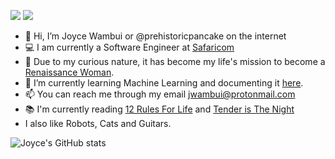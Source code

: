 [![](https://img.shields.io/badge/-linkedin-0073B1?style=flat-square)](https://www.linkedin.com/in/thejoycewambui/)
[![](https://img.shields.io/badge/-badges-2D4E00?style=flat-square)](https://www.credly.com/users/joyce-wambui)


- 👋 Hi, I’m Joyce Wambui or @prehistoricpancake on the internet
- :computer: I am currently a Software Engineer at [Safaricom](https://www.safaricom.co.ke)
- 👀 Due to my curious nature, it has become my life's mission to become a [Renaissance Woman](https://www.renfemina.com/).
- 🌱 I’m currently learning Machine Learning and documenting it [here](https://themachinelearner.substack.com).
- 📫 You can reach me through my email jwambui@protonmail.com
- :books: I'm currently reading [12 Rules For Life](https://www.amazon.com/12-Rules-Life-Antidote-Chaos/dp/0345816021) and [Tender is The Night](https://www.amazon.com/Tender-Night-F-Scott-Fitzgerald/dp/0684830507)
- I also like Robots, Cats and Guitars.



![Joyce's GitHub stats](https://github-readme-stats.vercel.app/api?username=prehistoricpancake&count_private=true&theme=cobalt&show_icons=true)





<!---
prehistoricpancake/prehistoricpancake is a ✨ special ✨ repository because its `README.md` (this file) appears on your GitHub profile.
You can click the Preview link to take a look at your changes.
--->
